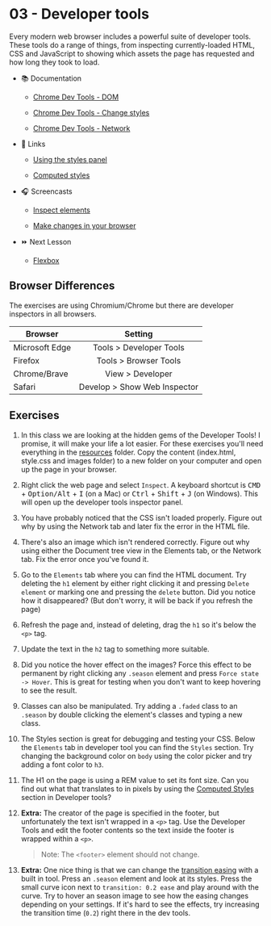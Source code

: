 # 03 - Developer tools

Every modern web browser includes a powerful suite of developer tools. These tools do a range of things, from inspecting currently-loaded HTML, CSS and JavaScript to showing which assets the page has requested and how long they took to load.

- :books: Documentation

  - [Chrome Dev Tools - DOM](https://developer.chrome.com/docs/devtools/dom/)

  - [Chrome Dev Tools - Change styles](https://developer.chrome.com/docs/devtools/css/)

  - [Chrome Dev Tools - Network](https://developer.chrome.com/docs/devtools/network/)

* :link: Links

  - [Using the styles panel](https://www.sitepoint.com/css-debugging-and-optimization-browser-based-developer-tools/)

  - [Computed styles](https://support.google.com/webdesigner/answer/9008244?hl=en-GB)

* :headphones: Screencasts

  - [Inspect elements](https://egghead.io/lessons/misc-chrome-devtools-elements-inspect-elements-vs-view-source)

  - [Make changes in your browser](https://egghead.io/lessons/misc-chrome-devtools-elements-make-changes-in-your-browser)

- :fast_forward: Next Lesson

  - [Flexbox](https://css-tricks.com/snippets/css/a-guide-to-flexbox/)

## Browser Differences

The exercises are using Chromium/Chrome but there are developer inspectors in all browsers.

| Browser        |           Setting            |
| -------------- | :--------------------------: |
| Microsoft Edge |   Tools > Developer Tools    |
| Firefox        |    Tools > Browser Tools     |
| Chrome/Brave   |       View > Developer       |
| Safari         | Develop > Show Web Inspector |

## Exercises

1. In this class we are looking at the hidden gems of the Developer Tools! I promise, it will make your life a lot easier. For these exercises you'll need everything in the [resources](./resources/) folder. Copy the content (index.html, style.css and images folder) to a new folder on your computer and open up the page in your browser.

2. Right click the web page and select `Inspect`. A keyboard shortcut is <kbd>CMD</kbd> + <kbd>Option/Alt</kbd> + <kbd>I</kbd> (on a Mac) or <kbd>Ctrl</kbd> + <kbd>Shift</kbd> + <kbd>J</kbd> (on Windows). This will open up the developer tools inspector panel.

3. You have probably noticed that the CSS isn't loaded properly. Figure out why by using the Network tab and later fix the error in the HTML file.

4. There's also an image which isn't rendered correctly. Figure out why using either the Document tree view in the Elements tab, or the Network tab. Fix the error once you've found it.

5. Go to the `Elements` tab where you can find the HTML document. Try deleting the `h1` element by either right clicking it and pressing `Delete element` or marking one and pressing the `delete` button. Did you notice how it disappeared? (But don't worry, it will be back if you refresh the page)

6. Refresh the page and, instead of deleting, drag the `h1` so it's below the `<p>` tag.

7. Update the text in the `h2` tag to something more suitable.

8. Did you notice the hover effect on the images? Force this effect to be permanent by right clicking any `.season` element and press `Force state -> Hover`. This is great for testing when you don't want to keep hovering to see the result.

9. Classes can also be manipulated. Try adding a `.faded` class to an `.season` by double clicking the element's classes and typing a new class.

10. The Styles section is great for debugging and testing your CSS. Below the `Elements` tab in developer tool you can find the `Styles` section. Try changing the background color on `body` using the color picker and try adding a font color to `h3`.

11. The H1 on the page is using a REM value to set its font size. Can you find out what that translates to in pixels by using the [Computed Styles](https://css-tricks.com/computed-values-more-than-meets-the-eye/) section in Developer tools?

12. **Extra:** The creator of the page is specified in the footer, but unfortunately the text isn't wrapped in a `<p>` tag. Use the Developer Tools and edit the footer contents so the text inside the footer is wrapped within a `<p>`.

    > Note: The `<footer>` element should not change.

13. **Extra:** One nice thing is that we can change the [transition easing](https://cssreference.io/property/transition/) with a built in tool. Press an `.season` element and look at its styles. Press the small curve icon next to `transition: 0.2 ease` and play around with the curve. Try to hover an season image to see how the easing changes depending on your settings. If it's hard to see the effects, try increasing the transition time (`0.2`) right there in the dev tools.

